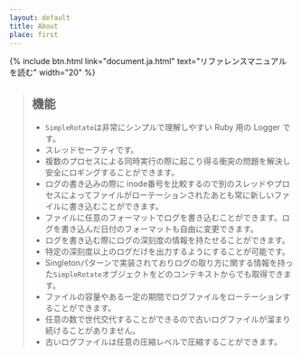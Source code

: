 ```yaml
---
layout: default
title: About
place: first
---
```


{% include btn.html link="document.ja.html" text="リファレンスマニュアルを読む" width="20" %}

> ## 機能
> * `SimpleRotate`は非常にシンプルで理解しやすい Ruby 用の Logger です。
> * スレッドセーフティです。
> * 複数のプロセスによる同時実行の際に起こり得る衝突の問題を解決し安全にロギングすることができます。
> * ログの書き込みの際に inode番号を比較するので別のスレッドやプロセスによってファイルがローテーションされたあとも常に新しいファイルに書き込むことができます。
> * ファイルに任意のフォーマットでログを書き込むことができます。ログを書き込んだ日付のフォーマットも自由に変更できます。
> * ログを書き込む際にログの深刻度の情報を持たせることができます。
> * 特定の深刻度以上のログだけを出力するようにすることが可能です。
> * Singletonパターンで実装されておりログの取り方に関する情報を持った`SimpleRotate`オブジェクトをどのコンテキストからでも取得できます。
> * ファイルの容量やある一定の期間でログファイルをローテーションすることができます。
> * 任意の数で世代交代することができるので古いログファイルが溜まり続けることがありません。
> * 古いログファイルは任意の圧縮レベルで圧縮することができます。
